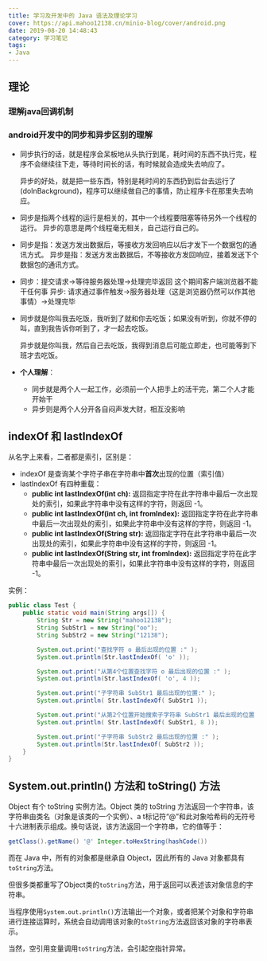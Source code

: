```yaml
---
title: 学习及开发中的 Java 语法及理论学习
cover: https://api.mahoo12138.cn/minio-blog/cover/android.png
date: 2019-08-20 14:48:43
category: 学习笔记
tags:
- Java
---
```


## 理论

### 理解java回调机制

[技术详解]: https://blog.csdn.net/xiaanming/article/details/8703708	"一个经典例子让你彻彻底底理解java回调机制"

### android开发中的同步和异步区别的理解

+ 同步执行的话，就是程序会呆板地从头执行到尾，耗时间的东西不执行完，程序不会继续往下走，等待时间长的话，有时候就会造成失去响应了。

  异步的好处，就是把一些东西，特别是耗时间的东西扔到后台去运行了(doInBackground)，程序可以继续做自己的事情，防止程序卡在那里失去响应。

+ 同步是指两个线程的运行是相关的，其中一个线程要阻塞等待另外一个线程的运行。
  异步的意思是两个线程毫无相关，自己运行自己的。

+ 同步是指：发送方发出数据后，等接收方发回响应以后才发下一个数据包的通讯方式。 
  异步是指：发送方发出数据后，不等接收方发回响应，接着发送下个数据包的通讯方式。

+ 同步：提交请求->等待服务器处理->处理完毕返回 这个期间客户端浏览器不能干任何事
  异步: 请求通过事件触发->服务器处理（这是浏览器仍然可以作其他事情）->处理完毕

+ 同步就是你叫我去吃饭，我听到了就和你去吃饭；如果没有听到，你就不停的叫，直到我告诉你听到了，才一起去吃饭。

  异步就是你叫我，然后自己去吃饭，我得到消息后可能立即走，也可能等到下班才去吃饭。  

+ **个人理解**：

  + 同步就是两个人一起工作，必须前一个人把手上的活干完，第二个人才能开始干
  + 异步则是两个人分开各自闷声发大财，相互没影响

[原帖链接]: https://blog.csdn.net/u012301501/article/details/53386503	"android开发中的同步和异步区别的理解"

## indexOf 和 lastIndexOf

从名字上来看，二者都是索引，区别是：

+ indexOf 是查询某个字符子串在字符串中**首次**出现的位置（索引值）
+ lastIndexOf 有四种重载：
  + **public int lastIndexOf(int ch):** 返回指定字符在此字符串中最后一次出现处的索引，如果此字符串中没有这样的字符，则返回 -1。
  + **public int lastIndexOf(int ch, int fromIndex):** 返回指定字符在此字符串中最后一次出现处的索引，如果此字符串中没有这样的字符，则返回 -1。
  + **public int lastIndexOf(String str):** 返回指定字符在此字符串中最后一次出现处的索引，如果此字符串中没有这样的字符，则返回 -1。
  + **public int lastIndexOf(String str, int fromIndex):** 返回指定字符在此字符串中最后一次出现处的索引，如果此字符串中没有这样的字符，则返回 -1。

实例：

```java
public class Test {
    public static void main(String args[]) {
        String Str = new String("mahoo12138");
        String SubStr1 = new String("oo");
        String SubStr2 = new String("12138");

        System.out.print("查找字符 o 最后出现的位置 :" );
        System.out.println(Str.lastIndexOf( 'o' ));

        System.out.print("从第4个位置查找字符 o 最后出现的位置 :" );
        System.out.println(Str.lastIndexOf( 'o', 4 ));

        System.out.print("子字符串 SubStr1 最后出现的位置:" );
        System.out.println( Str.lastIndexOf( SubStr1 ));

        System.out.print("从第2个位置开始搜索子字符串 SubStr1 最后出现的位置 :" );
        System.out.println( Str.lastIndexOf( SubStr1, 8 ));

        System.out.print("子字符串 SubStr2 最后出现的位置 :" );
        System.out.println(Str.lastIndexOf( SubStr2 ));
    }
}
```

## System.out.println() 方法和 toString() 方法

Object 有个 toString 实例方法。Object 类的 toString 方法返回一个字符串，该字符串由类名（对象是该类的一个实例）、a t标记符“@”和此对象哈希码的无符号十六进制表示组成。换句话说，该方法返回一个字符串，它的值等于：

```java
getClass().getName() '@' Integer.toHexString(hashCode())
```

而在 Java 中，所有的对象都是继承自 Object，因此所有的 Java 对象都具有`toString`方法。

但很多类都重写了Object类的`toString`方法，用于返回可以表述该对象信息的字符串。

当程序使用`System.out.println()`方法输出一个对象，或者把某个对象和字符串进行连接运算时，系统会自动调用该对象的`toString`方法返回该对象的字符串表示。

当然，空引用变量调用`toString`方法，会引起空指针异常。